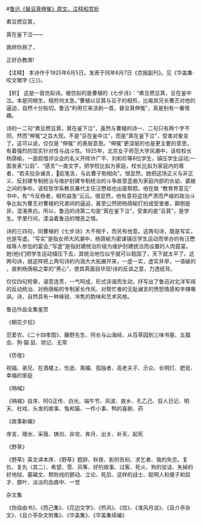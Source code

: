 #[鲁迅《替豆萁伸冤》原文、注释和赏析](https://www.vrrw.net/wx/9303.html)

煮豆燃豆萁，

萁在釜下泣——

我烬你熟了，

正好办教席!

【注释】 本诗作于1925年6月5日。发表于同年6月7日《京报副刊》。见《华盖集·咬文嚼字 (三)》。

【析】 这是一首仿拟诗。被仿拟的是曹植的《七步诗》：“煮豆燃豆萁，豆在釜中泣。本是同根生，相煎何太急。”曹植以豆萁与豆子的相煎，比喻其兄长曹丕对他的逼迫，自然十分贴切。鲁迅“利用它来活剥一首，替豆萁伸冤”，真是别有一番情趣。



诗的一二句“煮豆燃豆萁，萁在釜下泣”，虽然与曹植的诗一、二句只有两个字不同，然而“伸冤”之旨大现。不是“豆在釜中泣”，而是“萁在釜下泣”，受害对象变了。这可以说，仅仅是 “伸冤” 的表层意思。“伸冤”更深层的也是更主要的意思，有着强烈的现实针对性与战斗性。1925年，北京女子师范大学风潮中，该校校长杨荫榆，一面假借评议会的名义开除许广平、刘和珍等6位学生，镇压学生运动;一面发表“公启”、“感言”一类文字，把学校比拟为家庭，校长比拟为家庭内的尊者，“若夫拉杂谰言，龁笔舌，与此曹子勃相向”。很显然，她把这场正义与非正义、反封建专制统治与维护封建专制统治的斗争故意歪曲为家庭内部的长幼、婆媳之间的争吵。该校哲学系教员兼代主任汪懋祖也出面帮腔。他在致 “教育界意见” 书中，有“今反杨者，相煎益急”云云。很显然，他有意将这场严肃而严峻的政治斗争比拟为曹丕对曹植的兄弟间的逼迫，甚至公然把杨荫榆打扮成受害者，颠倒是非，混淆黑白。所以，鲁迅的诗第二句是“萁在釜下泣”，受害的是“豆萁”，是学生。字里行间，漾溢着鲁迅的憎恶之情。

诗的三四句，同曹植的《七步诗》大不相干，而另有他意。这两句诗，既是写实，也是写虚。“写实”是指女师大风潮中，杨荫榆为密谋镇压学生运动而举办的有汪懋祖等人参加的宴会;“写虚”是指封建统治阶级为维护封建统治而设置的人肉筵宴。她(他)们把学生运动镇压下去，其统治地位似乎就可以稳固了，天下就太平了。这两句诗，就这样把上两句诗的内涵大大拓展开来，一虚一实，虚实并举，一语破的 ，直刺杨荫榆之辈的“黑心”，使其真面目毕现!诗的反讽之意，力透纸背。

仅仅四句短章，语意连贯，一气呵成，形式诙谐而生动，抒写出了鲁迅对北洋军阀的反动统治、对杨荫榆的专制家长作风、对帮忙者的无耻谰言的愤怒情感和辛辣嘲讽。诗，自然具有一种锋锐、冷隽的韵味和艺术风格。

鲁迅作品全集鉴赏

《朝花夕拾》

范爱农、《二十四孝图》、藤野先生、阿长与山海经、从百草园到三味书屋、五猖会、狗·猫·鼠、琐记、无常

《仿徨》

祝福、弟兄、在酒楼上、伤逝、离婚、孤独者、高老夫子、示众、长明灯、肥皂、幸福的家庭

《呐喊》

《呐喊》自序、阿Q正传、白光、端午节、风波、故乡、孔乙己、狂人日记、明天、社戏、头发的故事、兔和猫、一件小事、鸭的喜剧、药

《故事新编》

序言、理水、采薇、铸剑、非攻、奔月、出关、补天、起死

《野草》

《野草》英文译本序、《野草》题辞、秋夜、影的告别、求乞者、我的失恋、复仇、复仇〔其二〕、希望、雪、风筝、好的故事、过客、死火、狗的驳诘、失掉的好地狱、墓碣文、颓败线的颤动、立论、死后、这样的战士、聪明人和傻子和奴才、腊叶、淡淡的血痕中、一觉

杂文集

《伪自由书》、《而己集》、《花边文学》、《热风》、《坟》、《准风月谈》、《且介亭杂文》、《且介亭杂文附集》、《华盖集》、《华盖集续编》

